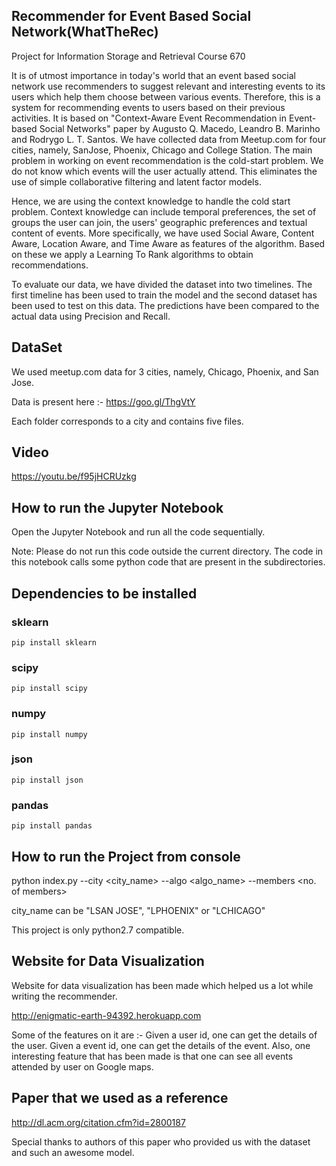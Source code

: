 ## Recommender for Event Based Social Network(WhatTheRec) ##

Project for Information Storage and Retrieval Course 670

It is of utmost importance in today's world that an event based social network use recommenders to suggest relevant and interesting events to its users which help them choose between various events. Therefore, this is a system for recommending events to users based on their previous activities. It is based on "Context-Aware Event Recommendation in Event-based Social Networks" paper by Augusto Q. Macedo, Leandro B. Marinho and Rodrygo L. T. Santos. We have collected data from Meetup.com for four cities, namely, SanJose, Phoenix, Chicago and College Station. The main problem in working on event recommendation is the cold-start problem. We do not know which events will the user actually attend. This eliminates the use of simple collaborative filtering and latent factor models.

Hence, we are using the context knowledge to handle the cold start problem. Context knowledge can include temporal preferences, the set of groups the user can join, the users' geographic preferences and textual content of events. More specifically, we have used Social Aware, Content Aware, Location Aware, and Time Aware as features of the algorithm. Based on these we apply a Learning To Rank algorithms to obtain recommendations.

To evaluate our data, we have divided the dataset into two timelines. The first timeline has been used to train the model and the second dataset has been used to test on this data. The predictions have been compared to the actual data using Precision and Recall.

## DataSet ##
We used meetup.com data for 3 cities, namely, Chicago, Phoenix, and San Jose.

Data is present here :-
https://goo.gl/ThgVtY

Each folder corresponds to a city and contains five files.

## Video ##

https://youtu.be/f95jHCRUzkg

## How to run the Jupyter Notebook ##
Open the Jupyter Notebook and run all the code sequentially. 

Note: Please do not run this code outside the current directory. The code in this notebook calls some python code that are present in the subdirectories. 

## Dependencies to be installed ##

### sklearn 
``` 
pip install sklearn 
```
### scipy 
``` 
pip install scipy
```
### numpy
``` 
pip install numpy
```
### json 
``` 
pip install json
```

### pandas 
``` 
pip install pandas
```

## How to run the Project from console ##
python index.py --city <city_name> --algo <algo_name> --members <no. of members>

city_name can be "LSAN JOSE", "LPHOENIX" or "LCHICAGO"

This project is only python2.7 compatible.

## Website for Data Visualization ##
Website for data visualization has been made which helped us a lot while writing the recommender.

http://enigmatic-earth-94392.herokuapp.com

Some of the features on it are :-
Given a user id, one can get the details of the user.
Given a event id, one can get the details of the event.
Also, one interesting feature that has been made is that one can see all events attended by user on Google maps.

## Paper that we used as a reference ##
http://dl.acm.org/citation.cfm?id=2800187

Special thanks to authors of this paper who provided us with the dataset and such an awesome model.
